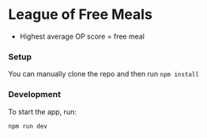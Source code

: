 # League of Free Meals
- Highest average OP score = free meal


### Setup
You can manually clone the repo and then run `npm install`

### Development
To start the app, run:

```js
npm run dev
```

